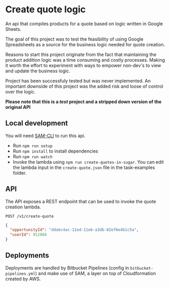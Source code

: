 # Create quote logic

An api that compiles products for a quote based on logic written in Google Sheets.

The goal of this project was to test the feasibility of using Google Spreadsheets as a source for the business logic needed for quote creation.

Reasons to start this project originate from the fact that maintaining the product addition logic was a time consuming and costly processes. Making it worth the effort to experiment with ways to empower non-dev's to view and update the business logic. 

Project has been successfuly tested but was never implemented. An important downside of this project was the added risk and loose of control over the logic.


**Please note that this is a _test_ project and a stripped down version of the original API**
## Local development 
You will need [SAM-CLI](https://github.com/awslabs/aws-sam-cli) to run this api.

- Run `npm run setup` 
- Run `npm install` to install dependencies
- Run `npm run watch`
- Invoke the lambda using `npm run create-quotes-in-sugar`. You can edit the lambda input in the `create-quote.json` file in the task-examples folder. 
## API

The API exposes a REST endpoint that can be used to invoke the quote creation lambda.

`POST /v1/create-quote`

```json
{
  "opportunityId": "ddabc4ac-11ed-11eb-a3db-02ef6e4b1c5a",
  "userId": 912066
}
```

## Deployments
Deployments are handled by Bitbucket Pipelines (config in `bitbucket-pipelines.yml`) and make use of SAM, a layer on top of Cloudformation created by AWS.